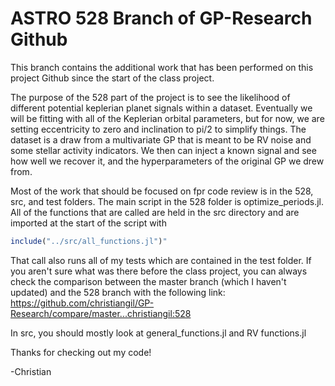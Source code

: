 # ASTRO 528 Branch of GP-Research Github

This branch contains the additional work that has been performed on this project Github since the start of the class project.

The purpose of the 528 part of the project is to see the likelihood of different potential keplerian planet signals within a dataset. Eventually we will be fitting with all of the Keplerian orbital parameters, but for now, we are setting eccentricity to zero and inclination to pi/2 to simplify things. The dataset is a draw from a multivariate GP that is meant to be RV noise and some stellar activity indicators. We then can inject a known signal and see how well we recover it, and the hyperparameters of the original GP we drew from.

Most of the work that should be focused on fpr code review is in the 528, src, and test folders. The main script in the 528 folder is optimize_periods.jl. All of the functions that are called are held in the src directory and are imported at the start of the script with 

```julia
include("../src/all_functions.jl")"
```

That call also runs all of my tests which are contained in the test folder. If you aren't sure what was there before the class project, you can always check the comparison between the master branch (which I haven't updated) and the 528 branch with the following link: <https://github.com/christiangil/GP-Research/compare/master...christiangil:528>

In src, you should mostly look at general_functions.jl and RV functions.jl

Thanks for checking out my code!

-Christian
